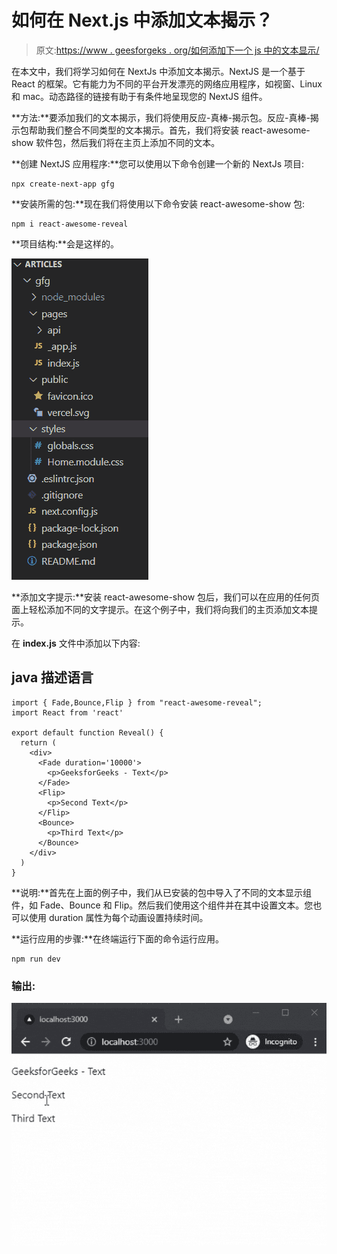 # 如何在 Next.js 中添加文本揭示？

> 原文:[https://www . geesforgeks . org/如何添加下一个 js 中的文本显示/](https://www.geeksforgeeks.org/how-to-add-text-reveals-in-next-js/)

在本文中，我们将学习如何在 NextJs 中添加文本揭示。NextJS 是一个基于 React 的框架。它有能力为不同的平台开发漂亮的网络应用程序，如视窗、Linux 和 mac。动态路径的链接有助于有条件地呈现您的 NextJS 组件。

**方法:**要添加我们的文本揭示，我们将使用反应-真棒-揭示包。反应-真棒-揭示包帮助我们整合不同类型的文本揭示。首先，我们将安装 react-awesome-show 软件包，然后我们将在主页上添加不同的文本。

**创建 NextJS 应用程序:**您可以使用以下命令创建一个新的 NextJs 项目:

```
npx create-next-app gfg
```

**安装所需的包:**现在我们将使用以下命令安装 react-awesome-show 包:

```
npm i react-awesome-reveal
```

**项目结构:**会是这样的。

![](img/5fb51ccebb078290a762cc45f97079de.png)

**添加文字提示:**安装 react-awesome-show 包后，我们可以在应用的任何页面上轻松添加不同的文字提示。在这个例子中，我们将向我们的主页添加文本提示。

在 **index.js** 文件中添加以下内容:

## java 描述语言

```
import { Fade,Bounce,Flip } from "react-awesome-reveal";
import React from 'react'

export default function Reveal() {
  return (
    <div>
      <Fade duration='10000'>
        <p>GeeksforGeeks - Text</p>
      </Fade>
      <Flip>
        <p>Second Text</p>
      </Flip>
      <Bounce>
        <p>Third Text</p>
      </Bounce>
    </div>
  )
}
```

**说明:**首先在上面的例子中，我们从已安装的包中导入了不同的文本显示组件，如 Fade、Bounce 和 Flip。然后我们使用这个组件并在其中设置文本。您也可以使用 duration 属性为每个动画设置持续时间。

**运行应用的步骤:**在终端运行下面的命令运行应用。

```
npm run dev
```

### 输出:

![](img/43af08a50f2ac5e93f6924b71778e086.png)